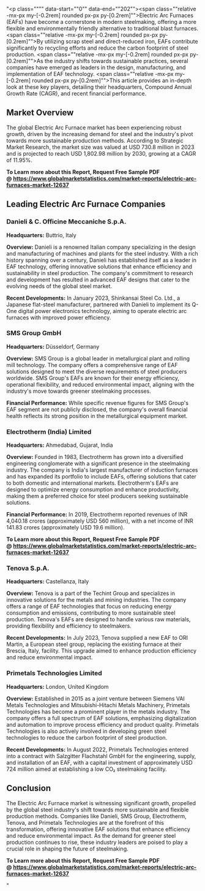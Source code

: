 "<p class="""" data-start=""0"" data-end=""202""><span class=""relative -mx-px my-[-0.2rem] rounded px-px py-[0.2rem]"">Electric Arc Furnaces (EAFs) have become a cornerstone in modern steelmaking, offering a more flexible and environmentally friendly alternative to traditional blast furnaces.</span> <span class=""relative -mx-px my-[-0.2rem] rounded px-px py-[0.2rem]"">By utilizing scrap steel and direct-reduced iron, EAFs contribute significantly to recycling efforts and reduce the carbon footprint of steel production.</span> <span class=""relative -mx-px my-[-0.2rem] rounded px-px py-[0.2rem]"">As the industry shifts towards sustainable practices, several companies have emerged as leaders in the design, manufacturing, and implementation of EAF technology.</span> <span class=""relative -mx-px my-[-0.2rem] rounded px-px py-[0.2rem]"">This article provides an in-depth look at these key players, detailing their headquarters, Compound Annual Growth Rate (CAGR), and recent financial performance.</span></p>
<h2 class="""" data-start=""204"" data-end=""222"">Market Overview</h2>
<p class="""" data-start=""224"" data-end=""381""><span class=""relative -mx-px my-[-0.2rem] rounded px-px py-[0.2rem]"">The global Electric Arc Furnace market has been experiencing robust growth, driven by the increasing demand for steel and the industry's pivot towards more sustainable production methods.</span> <span class=""relative -mx-px my-[-0.2rem] rounded px-px py-[0.2rem]"">According to Strategic Market Research, the market size was valued at USD 730.8 million in 2023 and is projected to reach USD 1,802.98 million by 2030, growing at a CAGR of 11.95%.</span>&nbsp;</p>
<p class="""" data-start=""224"" data-end=""381""><strong>To Learn more about this Report, Request Free Sample PDF @&nbsp;<a href=""https://www.globalmarketstatistics.com/market-reports/electric-arc-furnaces-market-12637"">https://www.globalmarketstatistics.com/market-reports/electric-arc-furnaces-market-12637</a></strong></p>
<h2 class="""" data-start=""383"" data-end=""424"">Leading Electric Arc Furnace Companies</h2>
<h3 class="""" data-start=""426"" data-end=""469"">Danieli &amp; C. Officine Meccaniche S.p.A.</h3>
<p class="""" data-start=""471"" data-end=""572""><strong data-start=""471"" data-end=""488"">Headquarters:</strong> <span class=""relative -mx-px my-[-0.2rem] rounded px-px py-[0.2rem]"">Buttrio, Italy</span></p>
<p class="""" data-start=""574"" data-end=""753""><strong data-start=""574"" data-end=""587"">Overview:</strong> <span class=""relative -mx-px my-[-0.2rem] rounded px-px py-[0.2rem]"">Danieli is a renowned Italian company specializing in the design and manufacturing of machines and plants for the steel industry.</span> <span class=""relative -mx-px my-[-0.2rem] rounded px-px py-[0.2rem]"">With a rich history spanning over a century, Danieli has established itself as a leader in EAF technology, offering innovative solutions that enhance efficiency and sustainability in steel production.</span> <span class=""relative -mx-px my-[-0.2rem] rounded px-px py-[0.2rem]"">The company's commitment to research and development has resulted in advanced EAF designs that cater to the evolving needs of the global steel market.</span></p>
<p class="""" data-start=""755"" data-end=""905""><strong data-start=""755"" data-end=""779"">Recent Developments:</strong> <span class=""relative -mx-px my-[-0.2rem] rounded px-px py-[0.2rem]"">In January 2023, Shinkansai Steel Co. Ltd., a Japanese flat-steel manufacturer, partnered with Danieli to implement its Q-One digital power electronics technology, aiming to operate electric arc furnaces with improved power efficiency.</span> </p>
<h3 class="""" data-start=""907"" data-end=""925"">SMS Group GmbH</h3>
<p class="""" data-start=""927"" data-end=""1030""><strong data-start=""927"" data-end=""944"">Headquarters:</strong> <span class=""relative -mx-px my-[-0.2rem] rounded px-px py-[0.2rem]"">D&uuml;sseldorf, Germany</span></p>
<p class="""" data-start=""1032"" data-end=""1211""><strong data-start=""1032"" data-end=""1045"">Overview:</strong> <span class=""relative -mx-px my-[-0.2rem] rounded px-px py-[0.2rem]"">SMS Group is a global leader in metallurgical plant and rolling mill technology.</span> <span class=""relative -mx-px my-[-0.2rem] rounded px-px py-[0.2rem]"">The company offers a comprehensive range of EAF solutions designed to meet the diverse requirements of steel producers worldwide.</span> <span class=""relative -mx-px my-[-0.2rem] rounded px-px py-[0.2rem]"">SMS Group's EAFs are known for their energy efficiency, operational flexibility, and reduced environmental impact, aligning with the industry's move towards greener steelmaking processes.</span></p>
<p class="""" data-start=""1213"" data-end=""1325""><strong data-start=""1213"" data-end=""1239"">Financial Performance:</strong> <span class=""relative -mx-px my-[-0.2rem] rounded px-px py-[0.2rem]"">While specific revenue figures for SMS Group's EAF segment are not publicly disclosed, the company's overall financial health reflects its strong position in the metallurgical equipment market.</span></p>
<h3 class="""" data-start=""1327"" data-end=""1359"">Electrotherm (India) Limited</h3>
<p class="""" data-start=""1361"" data-end=""1464""><strong data-start=""1361"" data-end=""1378"">Headquarters:</strong> <span class=""relative -mx-px my-[-0.2rem] rounded px-px py-[0.2rem]"">Ahmedabad, Gujarat, India</span></p>
<p class="""" data-start=""1466"" data-end=""1645""><strong data-start=""1466"" data-end=""1479"">Overview:</strong> <span class=""relative -mx-px my-[-0.2rem] rounded px-px py-[0.2rem]"">Founded in 1983, Electrotherm has grown into a diversified engineering conglomerate with a significant presence in the steelmaking industry.</span> <span class=""relative -mx-px my-[-0.2rem] rounded px-px py-[0.2rem]"">The company is India's largest manufacturer of induction furnaces and has expanded its portfolio to include EAFs, offering solutions that cater to both domestic and international markets.</span> <span class=""relative -mx-px my-[-0.2rem] rounded px-px py-[0.2rem]"">Electrotherm's EAFs are designed to optimize energy consumption and enhance productivity, making them a preferred choice for steel producers seeking sustainable solutions.</span></p>
<p class="""" data-start=""1647"" data-end=""1799""><strong data-start=""1647"" data-end=""1673"">Financial Performance:</strong> <span class=""relative -mx-px my-[-0.2rem] rounded px-px py-[0.2rem]"">In 2019, Electrotherm reported revenues of INR 4,040.18 crores (approximately USD 560 million), with a net income of INR 141.83 crores (approximately USD 19.6 million).</span>&nbsp;</p>
<p class="""" data-start=""1647"" data-end=""1799""><strong>To Learn more about this Report, Request Free Sample PDF @&nbsp;<a href=""https://www.globalmarketstatistics.com/market-reports/electric-arc-furnaces-market-12637"">https://www.globalmarketstatistics.com/market-reports/electric-arc-furnaces-market-12637</a></strong></p>
<h3 class="""" data-start=""1801"" data-end=""1818"">Tenova S.p.A.</h3>
<p class="""" data-start=""1820"" data-end=""1923""><strong data-start=""1820"" data-end=""1837"">Headquarters:</strong> <span class=""relative -mx-px my-[-0.2rem] rounded px-px py-[0.2rem]"">Castellanza, Italy</span></p>
<p class="""" data-start=""1925"" data-end=""2104""><strong data-start=""1925"" data-end=""1938"">Overview:</strong> <span class=""relative -mx-px my-[-0.2rem] rounded px-px py-[0.2rem]"">Tenova is a part of the Techint Group and specializes in innovative solutions for the metals and mining industries.</span> <span class=""relative -mx-px my-[-0.2rem] rounded px-px py-[0.2rem]"">The company offers a range of EAF technologies that focus on reducing energy consumption and emissions, contributing to more sustainable steel production.</span> <span class=""relative -mx-px my-[-0.2rem] rounded px-px py-[0.2rem]"">Tenova's EAFs are designed to handle various raw materials, providing flexibility and efficiency to steelmakers.</span></p>
<p class="""" data-start=""2106"" data-end=""2296""><strong data-start=""2106"" data-end=""2130"">Recent Developments:</strong> <span class=""relative -mx-px my-[-0.2rem] rounded px-px py-[0.2rem]"">In July 2023, Tenova supplied a new EAF to ORI Martin, a European steel group, replacing the existing furnace at their Brescia, Italy, facility.</span> <span class=""relative -mx-px my-[-0.2rem] rounded px-px py-[0.2rem]"">This upgrade aimed to enhance production efficiency and reduce environmental impact.</span>&nbsp;</p>
<h3 class="""" data-start=""2298"" data-end=""2332"">Primetals Technologies Limited</h3>
<p class="""" data-start=""2334"" data-end=""2437""><strong data-start=""2334"" data-end=""2351"">Headquarters:</strong> <span class=""relative -mx-px my-[-0.2rem] rounded px-px py-[0.2rem]"">London, United Kingdom</span></p>
<p class="""" data-start=""2439"" data-end=""2618""><strong data-start=""2439"" data-end=""2452"">Overview:</strong> <span class=""relative -mx-px my-[-0.2rem] rounded px-px py-[0.2rem]"">Established in 2015 as a joint venture between Siemens VAI Metals Technologies and Mitsubishi-Hitachi Metals Machinery, Primetals Technologies has become a prominent player in the metals industry.</span> <span class=""relative -mx-px my-[-0.2rem] rounded px-px py-[0.2rem]"">The company offers a full spectrum of EAF solutions, emphasizing digitalization and automation to improve process efficiency and product quality.</span> <span class=""relative -mx-px my-[-0.2rem] rounded px-px py-[0.2rem]"">Primetals Technologies is also actively involved in developing green steel technologies to reduce the carbon footprint of steel production.</span></p>
<p class="""" data-start=""2620"" data-end=""2770""><strong data-start=""2620"" data-end=""2644"">Recent Developments:</strong> <span class=""relative -mx-px my-[-0.2rem] rounded px-px py-[0.2rem]"">In August 2022, Primetals Technologies entered into a contract with Salzgitter Flachstahl GmbH for the engineering, supply, and installation of an EAF, with a capital investment of approximately USD 724 million aimed at establishing a low CO₂ steelmaking facility.</span> </p>
<h2 class="""" data-start=""2772"" data-end=""2785"">Conclusion</h2>
<p class="""" data-start=""2787"" data-end=""2952""><span class=""relative -mx-px my-[-0.2rem] rounded px-px py-[0.2rem]"">The Electric Arc Furnace market is witnessing significant growth, propelled by the global steel industry's shift towards more sustainable and flexible production methods.</span> <span class=""relative -mx-px my-[-0.2rem] rounded px-px py-[0.2rem]"">Companies like Danieli, SMS Group, Electrotherm, Tenova, and Primetals Technologies are at the forefront of this transformation, offering innovative EAF solutions that enhance efficiency and reduce environmental impact.</span> <span class=""relative -mx-px my-[-0.2rem] rounded px-px py-[0.2rem]"">As the demand for greener steel production continues to rise, these industry leaders are poised to play a crucial role in shaping the future of steelmaking.</span></p>
<p class="""" data-start=""2787"" data-end=""2952""><span class=""relative -mx-px my-[-0.2rem] rounded px-px py-[0.2rem]""><strong>To Learn more about this Report, Request Free Sample PDF @&nbsp;<a href=""https://www.globalmarketstatistics.com/market-reports/electric-arc-furnaces-market-12637"">https://www.globalmarketstatistics.com/market-reports/electric-arc-furnaces-market-12637</a></strong></span></p>"

